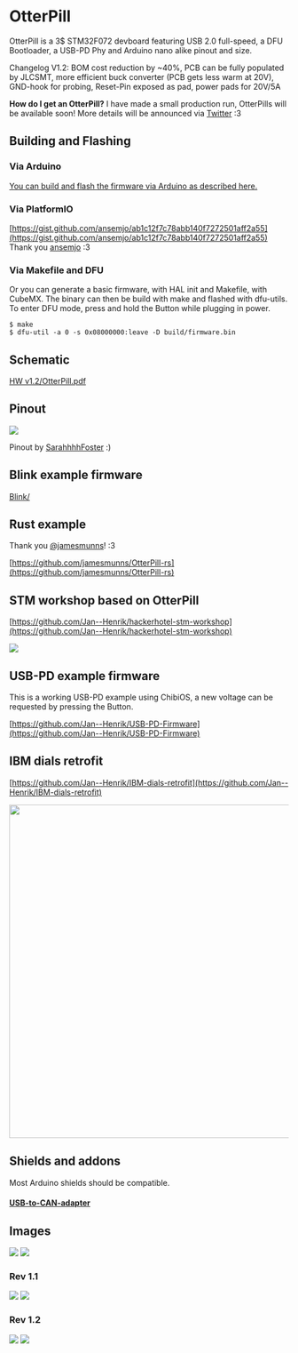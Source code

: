 # OtterPill

OtterPill is a 3$ STM32F072 devboard featuring USB 2.0 full-speed, a DFU Bootloader, a USB-PD Phy and Arduino nano alike pinout and size.

Changelog V1.2: BOM cost reduction by ~40%, PCB can be fully populated by JLCSMT, more efficient buck converter (PCB gets less warm at 20V), GND-hook for probing, Reset-Pin exposed as pad, power pads for 20V/5A

**How do I get an OtterPill?** 
I have made a small production run, OtterPills will be available soon! More details will be announced via [Twitter](https://twitter.com/janhenrikh/) :3

## Building and Flashing
### Via Arduino

[You can build and flash the firmware via Arduino as described here.](https://github.com/stm32duino/Arduino_Core_STM32)

### Via PlatformIO

[https://gist.github.com/ansemjo/ab1c12f7c78abb140f7272501aff2a55](https://gist.github.com/ansemjo/ab1c12f7c78abb140f7272501aff2a55) Thank you [ansemjo](https://github.com/ansemjo) :3

### Via Makefile and DFU

Or you can generate a basic firmware, with HAL init and Makefile, with CubeMX. The binary can then be build with make and flashed with dfu-utils. To enter DFU mode, press and hold the Button while plugging in power.

    $ make
    $ dfu-util -a 0 -s 0x08000000:leave -D build/firmware.bin

## Schematic

[HW v1.2/OtterPill.pdf](HW%20v1.2/OtterPill.pdf)

## Pinout

![](pinout.png)

Pinout by [SarahhhhFoster](https://github.com/SarahhhhFoster) :)

## Blink example firmware

[Blink/](Blink/)

## Rust example

Thank you [@jamesmunns](https://github.com/jamesmunns)! :3

[https://github.com/jamesmunns/OtterPill-rs](https://github.com/jamesmunns/OtterPill-rs)

## STM workshop based on OtterPill

[https://github.com/Jan--Henrik/hackerhotel-stm-workshop](https://github.com/Jan--Henrik/hackerhotel-stm-workshop)

![](https://github.com/Jan--Henrik/hackerhotel-stm-workshop/blob/master/monochrome_c.gif)

## USB-PD example firmware

This is a working USB-PD example using ChibiOS, a new voltage can be requested by pressing the Button.

[https://github.com/Jan--Henrik/USB-PD-Firmware](https://github.com/Jan--Henrik/USB-PD-Firmware)

## IBM dials retrofit

[https://github.com/Jan--Henrik/IBM-dials-retrofit](https://github.com/Jan--Henrik/IBM-dials-retrofit)

<img src="https://raw.githubusercontent.com/Jan--Henrik/IBM-dials-retrofit/4c27e5c5fda3bd528e12d15f71b0f5aaa8c24b97/images/1.jpeg" width="600">


## Shields and addons

Most Arduino shields should be compatible.

#### [USB-to-CAN-adapter](https://github.com/Jan--Henrik/OtterPill-CAN-Adapter)

## Images

![](images/1.jpg)
![](images/2.jpg)

### Rev 1.1

![](images/3.jpg)
![](images/4.jpg)

### Rev 1.2


![](images/2_1.jpg)
![](images/2_2.jpg)
